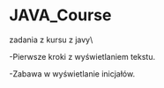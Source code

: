 # JAVA_Course
zadania z kursu z javy\

-Pierwsze kroki z wyświetlaniem tekstu.

-Zabawa w wyświetlanie inicjałów. 
